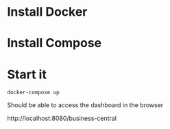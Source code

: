# Install Docker

# Install Compose

# Start it

```
docker-compose up
```

Should be able to access the dashboard in the browser

http://localhost:8080/business-central
